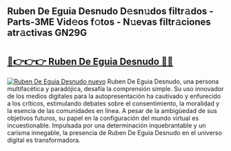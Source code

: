 ## Ruben De Eguia Desnudo D𝚎sn𝚞dos filtr𝚊dos - Parts-3ME Vid𝚎os f𝚘tos - N𝚞evas filtr𝚊ciones atr𝚊ctivas GN29G

# <h2><a href="http://mb6kbn9.tromn.icu/?c=Ruben+De+Eguia+Desnudo">🔗👉👉👉 Ruben De Eguia Desnudo 🔗🔗</a></h2>

[![Ruben De Eguia Desnudo nuevo](https://i.imgur.com/pEAQMta.gif)](http://mb6kbn9.tromn.icu/?c=Ruben+De+Eguia+Desnudo)
Ruben De Eguia Desnudo, una persona multifacética y paradójica, desafía la comprensión simple. Su uso innovador de los medios digitales para la autopresentación ha cautivado y enfurecido a los críticos, estimulando debates sobre el consentimiento, la moralidad y la esencia de las comunidades en línea. A pesar de la ambigüedad de sus objetivos futuros, su papel en la configuración del mundo virtual es incuestionable. Impulsada por una determinación inquebrantable y un carisma innegable, la presencia de Ruben De Eguia Desnudo en el universo digital es transformadora.
